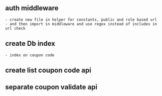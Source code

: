 ## auth middleware
    - create new file in helper for constants, public and role based url
    - and then import in middleware and use regex instead of includes in url check
## create Db index
    - index on coupon code
## create list coupon code api
## separate coupon validate api
